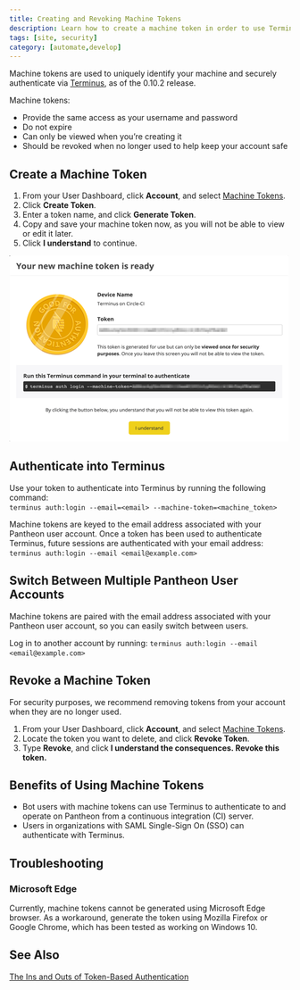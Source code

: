 ```yaml
---
title: Creating and Revoking Machine Tokens
description: Learn how to create a machine token in order to use Terminus on your Drupal or WordPress site.
tags: [site, security]
category: [automate,develop]
---
```


Machine tokens are used to uniquely identify your machine and securely authenticate via [Terminus](https://github.com/pantheon-systems/cli#installation), as of the 0.10.2 release.

Machine tokens:  

* Provide the same access as your username and password  
* Do not expire   
* Can only be viewed when you’re creating it  
* Should be revoked when no longer used to help keep your account safe  

## Create a Machine Token

1. From your User Dashboard, click **Account**, and select [Machine Tokens](https://dashboard.pantheon.io/users/#account/tokens/).
2. Click **Create Token**.
3. Enter a token name, and click **Generate Token**.
4. Copy and save your machine token now, as you will not be able to view or edit it later.
5. Click **I understand** to continue.

![Machine token ready modal](../images/dashboard/machine-token-ready.png)
## Authenticate into Terminus

Use your token to authenticate into Terminus by running the following command:  
`terminus auth:login --email=<email> --machine-token=<machine_token>`

Machine tokens are keyed to the email address associated with your Pantheon user account. Once a token has been used to authenticate Terminus, future sessions are authenticated with your email address:
`terminus auth:login --email <email@example.com>`

## Switch Between Multiple Pantheon User Accounts

Machine tokens are paired with the email address associated with your Pantheon user account, so you can easily switch between users.

Log in to another account by running: `terminus auth:login --email <email@example.com>`

## Revoke a Machine Token

For security purposes, we recommend removing tokens from your account when they are no longer used.   

1. From your User Dashboard, click **Account**, and select [Machine Tokens](https://dashboard.pantheon.io/users/#account/tokens/).
2. Locate the token you want to delete, and click **Revoke Token**.
3. Type **Revoke**, and click **I understand the consequences. Revoke this token.**

## Benefits of Using Machine Tokens

- Bot users with machine tokens can use Terminus to authenticate to and operate on Pantheon from a continuous integration (CI) server.
- Users in organizations with SAML Single-Sign On (SSO) can authenticate with Terminus.

## Troubleshooting

### Microsoft Edge
Currently, machine tokens cannot be generated using Microsoft Edge browser. As a workaround, generate the token using Mozilla Firefox or Google Chrome, which has been tested as working on Windows 10.

## See Also
[The Ins and Outs of Token-Based Authentication](https://scotch.io/tutorials/the-ins-and-outs-of-token-based-authentication)
